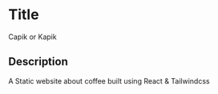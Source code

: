 # Title

Capik or Kapik

## Description

A Static website about coffee built using React & Tailwindcss
